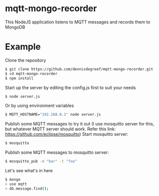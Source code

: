 # mqtt-mongo-recorder

This NodeJS application listens to MQTT messages and records them to MongoDB

# Example

Clone the repository

```bash
$ git clone https://github.com/dennisdegreef/mqtt-mongo-recorder.git
$ cd mqtt-mongo-recorder
$ npm install
```

Start up the server by editing the config.js first to suit your needs

```bash
$ node server.js
```

Or by using environment variables

```bash
$ MQTT_HOSTNAME="192.168.0.1" node server.js
```

Publish some MQTT messages to try it out (I use mosquitto server for this, but whatever MQTT server should work. Refer this link: https://github.com/eclipse/mosquitto)
Start mosquitto server:

```bash
$ mosquitto
```

Publish some MQTT messages to mosquitto server:

```bash
$ mosquitto_pub -m "bar" -t "foo"
```

Let's see what's in here

```bash
$ mongo
> use mqtt
> db.message.find();
```
